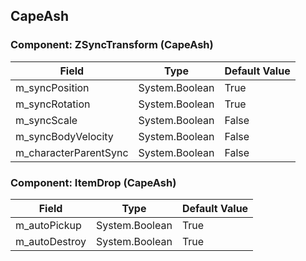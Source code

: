 ## CapeAsh

### Component: ZSyncTransform (CapeAsh)

|Field|Type|Default Value|
|---|---|---|
|m_syncPosition|System.Boolean|True|
|m_syncRotation|System.Boolean|True|
|m_syncScale|System.Boolean|False|
|m_syncBodyVelocity|System.Boolean|False|
|m_characterParentSync|System.Boolean|False|

### Component: ItemDrop (CapeAsh)

|Field|Type|Default Value|
|---|---|---|
|m_autoPickup|System.Boolean|True|
|m_autoDestroy|System.Boolean|True|

